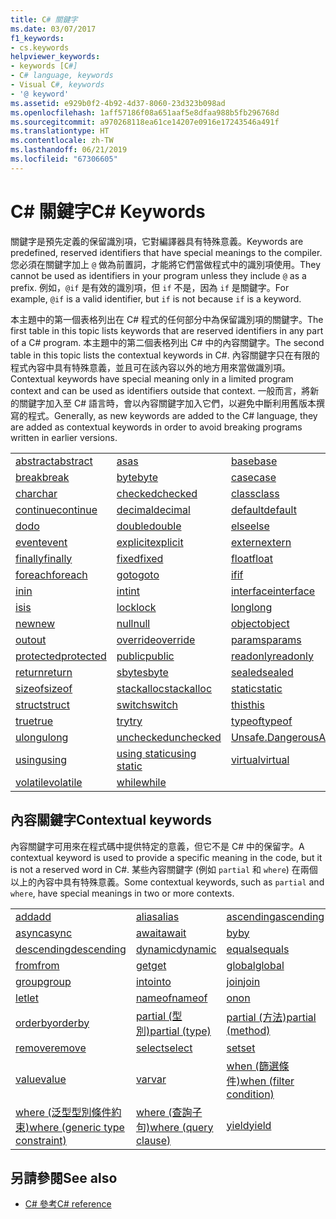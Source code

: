 ```yaml
---
title: C# 關鍵字
ms.date: 03/07/2017
f1_keywords:
- cs.keywords
helpviewer_keywords:
- keywords [C#]
- C# language, keywords
- Visual C#, keywords
- '@ keyword'
ms.assetid: e929b0f2-4b92-4d37-8060-23d323b098ad
ms.openlocfilehash: 1aff57186f08a651aaf5e8dfaa988b5fb296768d
ms.sourcegitcommit: a970268118ea61ce14207e0916e17243546a491f
ms.translationtype: HT
ms.contentlocale: zh-TW
ms.lasthandoff: 06/21/2019
ms.locfileid: "67306605"
---
```

# <a name="c-keywords"></a><span data-ttu-id="35f53-102">C# 關鍵字</span><span class="sxs-lookup"><span data-stu-id="35f53-102">C# Keywords</span></span>

<span data-ttu-id="35f53-103">關鍵字是預先定義的保留識別項，它對編譯器具有特殊意義。</span><span class="sxs-lookup"><span data-stu-id="35f53-103">Keywords are predefined, reserved identifiers that have special meanings to the compiler.</span></span> <span data-ttu-id="35f53-104">您必須在關鍵字加上 `@` 做為前置詞，才能將它們當做程式中的識別項使用。</span><span class="sxs-lookup"><span data-stu-id="35f53-104">They cannot be used as identifiers in your program unless they include `@` as a prefix.</span></span> <span data-ttu-id="35f53-105">例如，`@if` 是有效的識別項，但 `if` 不是，因為 `if` 是關鍵字。</span><span class="sxs-lookup"><span data-stu-id="35f53-105">For example, `@if` is a valid identifier, but `if` is not because `if` is a keyword.</span></span>  
  
 <span data-ttu-id="35f53-106">本主題中的第一個表格列出在 C# 程式的任何部分中為保留識別項的關鍵字。</span><span class="sxs-lookup"><span data-stu-id="35f53-106">The first table in this topic lists keywords that are reserved identifiers in any part of a C# program.</span></span> <span data-ttu-id="35f53-107">本主題中的第二個表格列出 C# 中的內容關鍵字。</span><span class="sxs-lookup"><span data-stu-id="35f53-107">The second table in this topic lists the contextual keywords in C#.</span></span> <span data-ttu-id="35f53-108">內容關鍵字只在有限的程式內容中具有特殊意義，並且可在該內容以外的地方用來當做識別項。</span><span class="sxs-lookup"><span data-stu-id="35f53-108">Contextual keywords have special meaning only in a limited program context and can be used as identifiers outside that context.</span></span> <span data-ttu-id="35f53-109">一般而言，將新的關鍵字加入至 C# 語言時，會以內容關鍵字加入它們，以避免中斷利用舊版本撰寫的程式。</span><span class="sxs-lookup"><span data-stu-id="35f53-109">Generally, as new keywords are added to the C# language, they are added as contextual keywords in order to avoid breaking programs written in earlier versions.</span></span>  
  
|||||  
|---|---|---|---|  
|[<span data-ttu-id="35f53-110">abstract</span><span class="sxs-lookup"><span data-stu-id="35f53-110">abstract</span></span>](abstract.md)|[<span data-ttu-id="35f53-111">as</span><span class="sxs-lookup"><span data-stu-id="35f53-111">as</span></span>](../operators/type-testing-and-conversion-operators.md#as-operator)|[<span data-ttu-id="35f53-112">base</span><span class="sxs-lookup"><span data-stu-id="35f53-112">base</span></span>](base.md)|[<span data-ttu-id="35f53-113">bool</span><span class="sxs-lookup"><span data-stu-id="35f53-113">bool</span></span>](bool.md)|  
|[<span data-ttu-id="35f53-114">break</span><span class="sxs-lookup"><span data-stu-id="35f53-114">break</span></span>](break.md)|[<span data-ttu-id="35f53-115">byte</span><span class="sxs-lookup"><span data-stu-id="35f53-115">byte</span></span>](byte.md)|[<span data-ttu-id="35f53-116">case</span><span class="sxs-lookup"><span data-stu-id="35f53-116">case</span></span>](switch.md)|[<span data-ttu-id="35f53-117">catch</span><span class="sxs-lookup"><span data-stu-id="35f53-117">catch</span></span>](try-catch.md)|  
|[<span data-ttu-id="35f53-118">char</span><span class="sxs-lookup"><span data-stu-id="35f53-118">char</span></span>](char.md)|[<span data-ttu-id="35f53-119">checked</span><span class="sxs-lookup"><span data-stu-id="35f53-119">checked</span></span>](checked.md)|[<span data-ttu-id="35f53-120">class</span><span class="sxs-lookup"><span data-stu-id="35f53-120">class</span></span>](class.md)|[<span data-ttu-id="35f53-121">const</span><span class="sxs-lookup"><span data-stu-id="35f53-121">const</span></span>](const.md)|  
|[<span data-ttu-id="35f53-122">continue</span><span class="sxs-lookup"><span data-stu-id="35f53-122">continue</span></span>](continue.md)|[<span data-ttu-id="35f53-123">decimal</span><span class="sxs-lookup"><span data-stu-id="35f53-123">decimal</span></span>](decimal.md)|[<span data-ttu-id="35f53-124">default</span><span class="sxs-lookup"><span data-stu-id="35f53-124">default</span></span>](default.md)|[<span data-ttu-id="35f53-125">delegate</span><span class="sxs-lookup"><span data-stu-id="35f53-125">delegate</span></span>](delegate.md)|  
|[<span data-ttu-id="35f53-126">do</span><span class="sxs-lookup"><span data-stu-id="35f53-126">do</span></span>](do.md)|[<span data-ttu-id="35f53-127">double</span><span class="sxs-lookup"><span data-stu-id="35f53-127">double</span></span>](double.md)|[<span data-ttu-id="35f53-128">else</span><span class="sxs-lookup"><span data-stu-id="35f53-128">else</span></span>](if-else.md)|[<span data-ttu-id="35f53-129">enum</span><span class="sxs-lookup"><span data-stu-id="35f53-129">enum</span></span>](enum.md)|  
|[<span data-ttu-id="35f53-130">event</span><span class="sxs-lookup"><span data-stu-id="35f53-130">event</span></span>](event.md)|[<span data-ttu-id="35f53-131">explicit</span><span class="sxs-lookup"><span data-stu-id="35f53-131">explicit</span></span>](explicit.md)|[<span data-ttu-id="35f53-132">extern</span><span class="sxs-lookup"><span data-stu-id="35f53-132">extern</span></span>](extern.md)|[<span data-ttu-id="35f53-133">false</span><span class="sxs-lookup"><span data-stu-id="35f53-133">false</span></span>](false-literal.md)|  
|[<span data-ttu-id="35f53-134">finally</span><span class="sxs-lookup"><span data-stu-id="35f53-134">finally</span></span>](try-finally.md)|[<span data-ttu-id="35f53-135">fixed</span><span class="sxs-lookup"><span data-stu-id="35f53-135">fixed</span></span>](fixed-statement.md)|[<span data-ttu-id="35f53-136">float</span><span class="sxs-lookup"><span data-stu-id="35f53-136">float</span></span>](float.md)|[<span data-ttu-id="35f53-137">for</span><span class="sxs-lookup"><span data-stu-id="35f53-137">for</span></span>](for.md)|  
|[<span data-ttu-id="35f53-138">foreach</span><span class="sxs-lookup"><span data-stu-id="35f53-138">foreach</span></span>](foreach-in.md)|[<span data-ttu-id="35f53-139">goto</span><span class="sxs-lookup"><span data-stu-id="35f53-139">goto</span></span>](goto.md)|[<span data-ttu-id="35f53-140">if</span><span class="sxs-lookup"><span data-stu-id="35f53-140">if</span></span>](if-else.md)|[<span data-ttu-id="35f53-141">implicit</span><span class="sxs-lookup"><span data-stu-id="35f53-141">implicit</span></span>](implicit.md)|  
|[<span data-ttu-id="35f53-142">in</span><span class="sxs-lookup"><span data-stu-id="35f53-142">in</span></span>](in.md)|[<span data-ttu-id="35f53-143">int</span><span class="sxs-lookup"><span data-stu-id="35f53-143">int</span></span>](int.md)|[<span data-ttu-id="35f53-144">interface</span><span class="sxs-lookup"><span data-stu-id="35f53-144">interface</span></span>](interface.md)|[<span data-ttu-id="35f53-145">internal</span><span class="sxs-lookup"><span data-stu-id="35f53-145">internal</span></span>](internal.md)|
|[<span data-ttu-id="35f53-146">is</span><span class="sxs-lookup"><span data-stu-id="35f53-146">is</span></span>](is.md)|[<span data-ttu-id="35f53-147">lock</span><span class="sxs-lookup"><span data-stu-id="35f53-147">lock</span></span>](lock-statement.md)|[<span data-ttu-id="35f53-148">long</span><span class="sxs-lookup"><span data-stu-id="35f53-148">long</span></span>](long.md)|[<span data-ttu-id="35f53-149">namespace</span><span class="sxs-lookup"><span data-stu-id="35f53-149">namespace</span></span>](namespace.md)|
|[<span data-ttu-id="35f53-150">new</span><span class="sxs-lookup"><span data-stu-id="35f53-150">new</span></span>](new.md)|[<span data-ttu-id="35f53-151">null</span><span class="sxs-lookup"><span data-stu-id="35f53-151">null</span></span>](null.md)|[<span data-ttu-id="35f53-152">object</span><span class="sxs-lookup"><span data-stu-id="35f53-152">object</span></span>](object.md)|[<span data-ttu-id="35f53-153">operator</span><span class="sxs-lookup"><span data-stu-id="35f53-153">operator</span></span>](operator.md)|
|[<span data-ttu-id="35f53-154">out</span><span class="sxs-lookup"><span data-stu-id="35f53-154">out</span></span>](out.md)|[<span data-ttu-id="35f53-155">override</span><span class="sxs-lookup"><span data-stu-id="35f53-155">override</span></span>](override.md)|[<span data-ttu-id="35f53-156">params</span><span class="sxs-lookup"><span data-stu-id="35f53-156">params</span></span>](params.md)|[<span data-ttu-id="35f53-157">private</span><span class="sxs-lookup"><span data-stu-id="35f53-157">private</span></span>](private.md)|
|[<span data-ttu-id="35f53-158">protected</span><span class="sxs-lookup"><span data-stu-id="35f53-158">protected</span></span>](protected.md)|[<span data-ttu-id="35f53-159">public</span><span class="sxs-lookup"><span data-stu-id="35f53-159">public</span></span>](public.md)|[<span data-ttu-id="35f53-160">readonly</span><span class="sxs-lookup"><span data-stu-id="35f53-160">readonly</span></span>](readonly.md)|[<span data-ttu-id="35f53-161">ref</span><span class="sxs-lookup"><span data-stu-id="35f53-161">ref</span></span>](ref.md)|
|[<span data-ttu-id="35f53-162">return</span><span class="sxs-lookup"><span data-stu-id="35f53-162">return</span></span>](return.md)|[<span data-ttu-id="35f53-163">sbyte</span><span class="sxs-lookup"><span data-stu-id="35f53-163">sbyte</span></span>](sbyte.md)|[<span data-ttu-id="35f53-164">sealed</span><span class="sxs-lookup"><span data-stu-id="35f53-164">sealed</span></span>](sealed.md)|[<span data-ttu-id="35f53-165">short</span><span class="sxs-lookup"><span data-stu-id="35f53-165">short</span></span>](short.md)||
[<span data-ttu-id="35f53-166">sizeof</span><span class="sxs-lookup"><span data-stu-id="35f53-166">sizeof</span></span>](sizeof.md)|[<span data-ttu-id="35f53-167">stackalloc</span><span class="sxs-lookup"><span data-stu-id="35f53-167">stackalloc</span></span>](../operators/stackalloc.md)|[<span data-ttu-id="35f53-168">static</span><span class="sxs-lookup"><span data-stu-id="35f53-168">static</span></span>](static.md)|[<span data-ttu-id="35f53-169">string</span><span class="sxs-lookup"><span data-stu-id="35f53-169">string</span></span>](string.md)|
|[<span data-ttu-id="35f53-170">struct</span><span class="sxs-lookup"><span data-stu-id="35f53-170">struct</span></span>](struct.md)|[<span data-ttu-id="35f53-171">switch</span><span class="sxs-lookup"><span data-stu-id="35f53-171">switch</span></span>](switch.md)|[<span data-ttu-id="35f53-172">this</span><span class="sxs-lookup"><span data-stu-id="35f53-172">this</span></span>](this.md)|[<span data-ttu-id="35f53-173">throw</span><span class="sxs-lookup"><span data-stu-id="35f53-173">throw</span></span>](throw.md)|
|[<span data-ttu-id="35f53-174">true</span><span class="sxs-lookup"><span data-stu-id="35f53-174">true</span></span>](true-literal.md)|[<span data-ttu-id="35f53-175">try</span><span class="sxs-lookup"><span data-stu-id="35f53-175">try</span></span>](try-catch.md)|[<span data-ttu-id="35f53-176">typeof</span><span class="sxs-lookup"><span data-stu-id="35f53-176">typeof</span></span>](../operators/type-testing-and-conversion-operators.md#typeof-operator)|[<span data-ttu-id="35f53-177">uint</span><span class="sxs-lookup"><span data-stu-id="35f53-177">uint</span></span>](uint.md)|
|[<span data-ttu-id="35f53-178">ulong</span><span class="sxs-lookup"><span data-stu-id="35f53-178">ulong</span></span>](ulong.md)|[<span data-ttu-id="35f53-179">unchecked</span><span class="sxs-lookup"><span data-stu-id="35f53-179">unchecked</span></span>](unchecked.md)|[<span data-ttu-id="35f53-180">Unsafe.DangerousAPI</span><span class="sxs-lookup"><span data-stu-id="35f53-180">unsafe</span></span>](unsafe.md)|[<span data-ttu-id="35f53-181">ushort</span><span class="sxs-lookup"><span data-stu-id="35f53-181">ushort</span></span>](ushort.md)|
|[<span data-ttu-id="35f53-182">using</span><span class="sxs-lookup"><span data-stu-id="35f53-182">using</span></span>](using.md)|[<span data-ttu-id="35f53-183">using static</span><span class="sxs-lookup"><span data-stu-id="35f53-183">using static</span></span>](using-static.md)|[<span data-ttu-id="35f53-184">virtual</span><span class="sxs-lookup"><span data-stu-id="35f53-184">virtual</span></span>](virtual.md)|[<span data-ttu-id="35f53-185">void</span><span class="sxs-lookup"><span data-stu-id="35f53-185">void</span></span>](void.md)|
|[<span data-ttu-id="35f53-186">volatile</span><span class="sxs-lookup"><span data-stu-id="35f53-186">volatile</span></span>](volatile.md)|[<span data-ttu-id="35f53-187">while</span><span class="sxs-lookup"><span data-stu-id="35f53-187">while</span></span>](while.md)|

## <a name="contextual-keywords"></a><span data-ttu-id="35f53-188">內容關鍵字</span><span class="sxs-lookup"><span data-stu-id="35f53-188">Contextual keywords</span></span>

 <span data-ttu-id="35f53-189">內容關鍵字可用來在程式碼中提供特定的意義，但它不是 C# 中的保留字。</span><span class="sxs-lookup"><span data-stu-id="35f53-189">A contextual keyword is used to provide a specific meaning in the code, but it is not a reserved word in C#.</span></span> <span data-ttu-id="35f53-190">某些內容關鍵字 (例如 `partial` 和 `where`) 在兩個以上的內容中具有特殊意義。</span><span class="sxs-lookup"><span data-stu-id="35f53-190">Some contextual keywords, such as `partial` and `where`, have special meanings in two or more contexts.</span></span>  
  
||||  
|---|---|---|  
|[<span data-ttu-id="35f53-191">add</span><span class="sxs-lookup"><span data-stu-id="35f53-191">add</span></span>](add.md)|[<span data-ttu-id="35f53-192">alias</span><span class="sxs-lookup"><span data-stu-id="35f53-192">alias</span></span>](extern-alias.md)|[<span data-ttu-id="35f53-193">ascending</span><span class="sxs-lookup"><span data-stu-id="35f53-193">ascending</span></span>](ascending.md)|
|[<span data-ttu-id="35f53-194">async</span><span class="sxs-lookup"><span data-stu-id="35f53-194">async</span></span>](async.md)|[<span data-ttu-id="35f53-195">await</span><span class="sxs-lookup"><span data-stu-id="35f53-195">await</span></span>](await.md)|[<span data-ttu-id="35f53-196">by</span><span class="sxs-lookup"><span data-stu-id="35f53-196">by</span></span>](by.md)|
|[<span data-ttu-id="35f53-197">descending</span><span class="sxs-lookup"><span data-stu-id="35f53-197">descending</span></span>](descending.md)|[<span data-ttu-id="35f53-198">dynamic</span><span class="sxs-lookup"><span data-stu-id="35f53-198">dynamic</span></span>](dynamic.md)|[<span data-ttu-id="35f53-199">equals</span><span class="sxs-lookup"><span data-stu-id="35f53-199">equals</span></span>](equals.md)|
|[<span data-ttu-id="35f53-200">from</span><span class="sxs-lookup"><span data-stu-id="35f53-200">from</span></span>](from-clause.md)|[<span data-ttu-id="35f53-201">get</span><span class="sxs-lookup"><span data-stu-id="35f53-201">get</span></span>](get.md)|[<span data-ttu-id="35f53-202">global</span><span class="sxs-lookup"><span data-stu-id="35f53-202">global</span></span>](global.md)|
|[<span data-ttu-id="35f53-203">group</span><span class="sxs-lookup"><span data-stu-id="35f53-203">group</span></span>](group-clause.md)|[<span data-ttu-id="35f53-204">into</span><span class="sxs-lookup"><span data-stu-id="35f53-204">into</span></span>](into.md)|[<span data-ttu-id="35f53-205">join</span><span class="sxs-lookup"><span data-stu-id="35f53-205">join</span></span>](join-clause.md)|
|[<span data-ttu-id="35f53-206">let</span><span class="sxs-lookup"><span data-stu-id="35f53-206">let</span></span>](let-clause.md)|[<span data-ttu-id="35f53-207">nameof</span><span class="sxs-lookup"><span data-stu-id="35f53-207">nameof</span></span>](nameof.md)|[<span data-ttu-id="35f53-208">on</span><span class="sxs-lookup"><span data-stu-id="35f53-208">on</span></span>](on.md)|
|[<span data-ttu-id="35f53-209">orderby</span><span class="sxs-lookup"><span data-stu-id="35f53-209">orderby</span></span>](orderby-clause.md)|[<span data-ttu-id="35f53-210">partial (型別)</span><span class="sxs-lookup"><span data-stu-id="35f53-210">partial (type)</span></span>](partial-type.md)|[<span data-ttu-id="35f53-211">partial (方法)</span><span class="sxs-lookup"><span data-stu-id="35f53-211">partial (method)</span></span>](partial-method.md)|
|[<span data-ttu-id="35f53-212">remove</span><span class="sxs-lookup"><span data-stu-id="35f53-212">remove</span></span>](remove.md)|[<span data-ttu-id="35f53-213">select</span><span class="sxs-lookup"><span data-stu-id="35f53-213">select</span></span>](select-clause.md)|[<span data-ttu-id="35f53-214">set</span><span class="sxs-lookup"><span data-stu-id="35f53-214">set</span></span>](set.md)|
|[<span data-ttu-id="35f53-215">value</span><span class="sxs-lookup"><span data-stu-id="35f53-215">value</span></span>](value.md)|[<span data-ttu-id="35f53-216">var</span><span class="sxs-lookup"><span data-stu-id="35f53-216">var</span></span>](var.md)|[<span data-ttu-id="35f53-217">when (篩選條件)</span><span class="sxs-lookup"><span data-stu-id="35f53-217">when (filter condition)</span></span>](when.md)|
|[<span data-ttu-id="35f53-218">where (泛型型別條件約束)</span><span class="sxs-lookup"><span data-stu-id="35f53-218">where (generic type constraint)</span></span>](where-generic-type-constraint.md)|[<span data-ttu-id="35f53-219">where (查詢子句)</span><span class="sxs-lookup"><span data-stu-id="35f53-219">where (query clause)</span></span>](where-clause.md)|[<span data-ttu-id="35f53-220">yield</span><span class="sxs-lookup"><span data-stu-id="35f53-220">yield</span></span>](yield.md)|
  
## <a name="see-also"></a><span data-ttu-id="35f53-221">另請參閱</span><span class="sxs-lookup"><span data-stu-id="35f53-221">See also</span></span>

- [<span data-ttu-id="35f53-222">C# 參考</span><span class="sxs-lookup"><span data-stu-id="35f53-222">C# reference</span></span>](../index.md)
